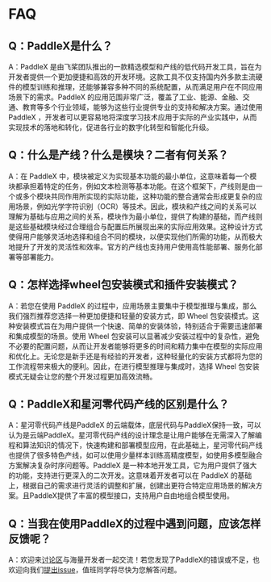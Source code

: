 # FAQ

## **Q：PaddleX是什么？**

A：PaddleX 是由飞桨团队推出的一款精选模型和产线的低代码开发工具，旨在为开发者提供一个更加便捷和高效的开发环境。这款工具不仅支持国内外多款主流硬件的模型训练和推理，还能够兼容多种不同的系统配置，从而满足用户在不同应用场景下的需求。PaddleX 的应用范围非常广泛，覆盖了工业、能源、金融、交通、教育等多个行业领域，能够为这些行业提供专业的支持和解决方案。通过使用 PaddleX ，开发者可以更容易地将深度学习技术应用于实际的产业实践中，从而实现技术的落地和转化，促进各行业的数字化转型和智能化升级。



## **Q：什么是产线？什么是模块？二者有何关系？**

A：在 PaddleX 中，模块被定义为实现基本功能的最小单位，这意味着每一个模块都承担着特定的任务，例如文本检测等基本功能。在这个框架下，产线则是由一个或多个模块共同作用所实现的实际功能，这种功能的整合通常会形成更复杂的应用场景，例如光学字符识别（OCR）等技术。因此，模块和产线之间的关系可以理解为基础与应用之间的关系，模块作为最小单位，提供了构建的基础，而产线则是这些基础模块经过合理组合与配置后所展现出来的实际应用效果。这种设计方式使得用户能够灵活地选择和组合不同的模块，以便实现他们所需的功能，从而极大地提升了开发的灵活性和效率。官方的产线也支持用户使用高性能部署、服务化部署等部署能力。



## **Q：怎样选择wheel包安装模式和插件安装模式？**

A：若您在使用 PaddleX 的过程中，应用场景主要集中于模型推理与集成，那么我们强烈推荐您选择一种更加便捷和轻量的安装方式，即 Wheel 包安装模式。这种安装模式旨在为用户提供一个快速、简单的安装体验，特别适合于需要迅速部署和集成模型的场景。使用 Wheel 包安装可以显著减少安装过程中的复杂性，避免不必要的配置问题，从而让开发者能够将更多的时间和精力集中在模型的实际应用和优化上。无论您是新手还是有经验的开发者，这种轻量化的安装方式都将为您的工作流程带来极大的便利。因此，在进行模型推理与集成时，选择 Wheel 包安装模式无疑会让您的整个开发过程更加高效流畅。



## **Q：PaddleX和星河零代码产线的区别是什么？**

A：星河零代码产线是PaddleX 的云端载体，底层代码与PaddleX保持一致，可以认为是云端PaddleX。星河零代码产线的设计理念是让用户能够在无需深入了解编程和算法知识的情况下，快速构建和部署模型应用，在此基础上，星河零代码产线也提供了很多特色产线，如可以使用少量样本训练高精度模型，如使用多模型融合方案解决复杂时序问题等。PaddleX 是一种本地开发工具，它为用户提供了强大的功能，支持进行更深入的二次开发。这意味着开发者可以在 PaddleX 的基础上，根据自己的需求进行灵活的调整和扩展，创建出更符合特定应用场景的解决方案。且PaddleX提供了丰富的模型接口，支持用户自由地组合模型使用。



## **Q：当我在使用PaddleX的过程中遇到问题，应该怎样反馈呢？**

A：欢迎来[讨论区](https://github.com/PaddlePaddle/PaddleX/discussions)与海量开发者一起交流！若您发现了PaddleX的错误或不足，也欢迎向我们[提出issue](https://github.com/PaddlePaddle/PaddleX/issues)，值班同学将尽快为您解答问题。